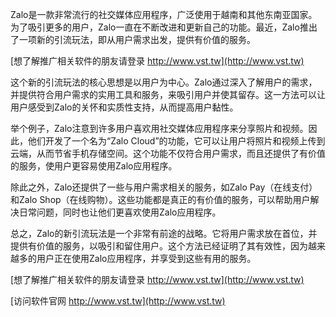 Zalo是一款非常流行的社交媒体应用程序，广泛使用于越南和其他东南亚国家。为了吸引更多的用户，Zalo一直在不断改进和更新自己的功能。最近，Zalo推出了一项新的引流玩法，即从用户需求出发，提供有价值的服务。

[想了解推广相关软件的朋友请登录 http://www.vst.tw](http://www.vst.tw)

这个新的引流玩法的核心思想是以用户为中心。Zalo通过深入了解用户的需求，并提供符合用户需求的实用工具和服务，来吸引用户并使其留存。这一方法可以让用户感受到Zalo的关怀和实质性支持，从而提高用户黏性。

举个例子，Zalo注意到许多用户喜欢用社交媒体应用程序来分享照片和视频。因此，他们开发了一个名为“Zalo Cloud”的功能，它可以让用户将照片和视频上传到云端，从而节省手机存储空间。这个功能不仅符合用户需求，而且还提供了有价值的服务，使用户更容易使用Zalo应用程序。

除此之外，Zalo还提供了一些与用户需求相关的服务，如Zalo Pay（在线支付）和Zalo Shop（在线购物）。这些功能都是真正的有价值的服务，可以帮助用户解决日常问题，同时也让他们更喜欢使用Zalo应用程序。

总之，Zalo的新引流玩法是一个非常有前途的战略。它将用户需求放在首位，并提供有价值的服务，以吸引和留住用户。这个方法已经证明了其有效性，因为越来越多的用户正在使用Zalo应用程序，并享受到这些有用的服务。

[想了解推广相关软件的朋友请登录 http://www.vst.tw](http://www.vst.tw)


[访问软件官网 http://www.vst.tw](http://www.vst.tw)
